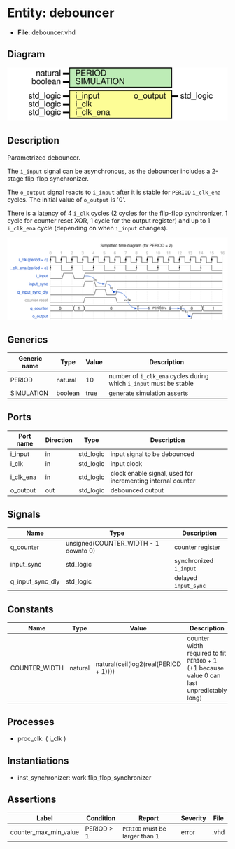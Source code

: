 
# Entity: debouncer 
- **File**: debouncer.vhd

## Diagram
![Diagram](debouncer.svg "Diagram")
## Description

Parametrized debouncer.

The `i_input` signal can be asynchronous, as the debouncer includes a 2-stage flip-flop synchronizer.

The `o_output` signal reacts to `i_input` after it is stable for `PERIOD` `i_clk_ena` cycles.
The initial value of `o_output` is '0'.

There is a latency of 4 `i_clk` cycles (2 cycles for the flip-flop synchronizer,
1 cycle for counter reset XOR, 1 cycle for the output register) and up to 1 `i_clk_ena`
cycle (depending on when `i_input` changes).



![alt text](debouncer_wavedrom_0.svg "title")

 


## Generics

| Generic name | Type    | Value | Description                                                        |
| ------------ | ------- | ----- | ------------------------------------------------------------------ |
| PERIOD       | natural | 10    | number of `i_clk_ena` cycles during which `i_input` must be stable |
| SIMULATION   | boolean | true  | generate simulation asserts                                        |

## Ports

| Port name | Direction | Type      | Description                                                 |
| --------- | --------- | --------- | ----------------------------------------------------------- |
| i_input   | in        | std_logic | input signal to be debounced                                |
| i_clk     | in        | std_logic | input clock                                                 |
| i_clk_ena | in        | std_logic | clock enable signal, used for incrementing internal counter |
| o_output  | out       | std_logic | debounced output                                            |

## Signals

| Name             | Type                                 | Description            |
| ---------------- | ------------------------------------ | ---------------------- |
| q_counter        | unsigned(COUNTER_WIDTH - 1 downto 0) | counter register       |
| input_sync       | std_logic                            | synchronized `i_input` |
| q_input_sync_dly | std_logic                            | delayed `input_sync`   |

## Constants

| Name          | Type    | Value                                 | Description                                                                                 |
| ------------- | ------- | ------------------------------------- | ------------------------------------------------------------------------------------------- |
| COUNTER_WIDTH | natural | natural(ceil(log2(real(PERIOD + 1)))) | counter width required to fit `PERIOD` + 1 (+1 because value 0 can last unpredictably long) |

## Processes
- proc_clk: ( i_clk )

## Instantiations

- inst_synchronizer: work.flip_flop_synchronizer

## Assertions

| Label | Condition | Report | Severity | File |
|-------|-----------|--------|----------| -----|
| counter_max_min_value | PERIOD > 1 | `PERIOD` must be larger than 1 | error | .vhd |
